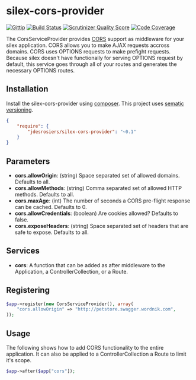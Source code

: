 silex-cors-provider
===================

[![Gittip](http://img.shields.io/gittip/jdesrosiers.svg)](https://www.gittip.com/jdesrosiers/)
[![Build Status](https://travis-ci.org/jdesrosiers/silex-cors-provider.png?branch=master)](https://travis-ci.org/jdesrosiers/silex-cors-provider)
[![Scrutinizer Quality Score](https://scrutinizer-ci.com/g/jdesrosiers/silex-cors-provider/badges/quality-score.png?s=d593c5178dadb082de1ff21a806906867e46888c)](https://scrutinizer-ci.com/g/jdesrosiers/silex-cors-provider/)
[![Code Coverage](https://scrutinizer-ci.com/g/jdesrosiers/silex-cors-provider/badges/coverage.png?s=b4b2acc88ac7db8452058ba2b66ef2b3bbb42deb)](https://scrutinizer-ci.com/g/jdesrosiers/silex-cors-provider/)

The CorsServiceProvider provides [CORS](http://enable-cors.org/) support as middleware for your silex application.  CORS
allows you to make AJAX requests accross domains.  CORS uses OPTIONS requests to make prefight requests.  Because silex
doesn't have functionaily for serving OPTIONS request by default, this service goes through all of your routes and
generates the necessary OPTIONS routes.

Installation
------------
Install the silex-cors-provider using [composer](http://getcomposer.org/).  This project uses [sematic versioning](http://semver.org/).

```json
{
    "require": {
        "jdesrosiers/silex-cors-provider": "~0.1"
    }
}
```

Parameters
----------
* **cors.allowOrigin**: (string) Space separated set of allowed domains.  Defaults to all.
* **cors.allowMethods**: (string) Comma separated set of allowed HTTP methods.  Defaults to all.
* **cors.maxAge**: (int) The number of seconds a CORS pre-flight response can be cached.  Defaults to 0.
* **cors.allowCredentials**: (boolean) Are cookies allowed?  Defaults to false.
* **cors.exposeHeaders**: (string) Space separated set of headers that are safe to expose.  Defaults to all.

Services
--------
* **cors**: A function that can be added as after middleware to the Application, a ControllerCollection, or a Route.

Registering
-----------
```php
$app->register(new CorsServiceProvider(), array(
    "cors.allowOrigin" => "http://petstore.swagger.wordnik.com",
));
```

Usage
-----
The following shows how to add CORS functionality to the entire application.  It can also be applied to a
ControllerCollection a Route to limit it's scope.
```php
$app->after($app["cors"]);
```
